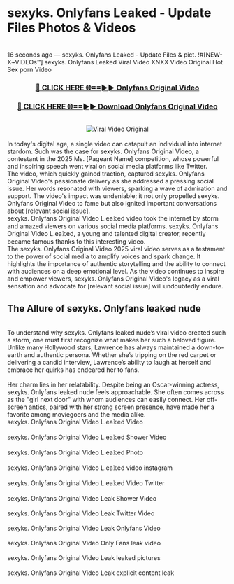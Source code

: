 # sexyks. Onlyfans Leaked - Update Files Photos & Videos 
<br>
16 seconds ago — sexyks. Onlyfans Leaked - Update Files & pict. !#[NEW-X~VIDEOs™] sexyks. Onlyfans Leaked Viral Video XNXX Video Original Hot Sex porn Video
<br>
<div align="center">
<h3><a href="http://freeplayer.one?title=sexyks.&ref=25OR" rel="nofollow">🔴 CLICK HERE 🌐==►► Onlyfans Original Video</a></h3>
<h3><a href="http://freeplayer.one?title=sexyks.&ref=25OR" rel="nofollow">🔴 CLICK HERE 🌐==►► Download Onlyfans Original Video</a></h3>
<br>
<a href="http://freeplayer.one?title=sexyks.&ref=25OR" rel="nofollow" data-target="animated-image.originalLink"><img src="https://i.ibb.co.com/xMMVF88/686577567.gif" alt="Viral Video Original" style="max-width: 100%; display: inline-block;" data-target="animated-image.originalImage"></a>
</div>
<br>
In today's digital age, a single video can catapult an individual into internet stardom. Such was the case for sexyks. Onlyfans Original Video, a contestant in the 2025 Ms. [Pageant Name] competition, whose powerful and inspiring speech went viral on social media platforms like Twitter.
<br>
The video, which quickly gained traction, captured sexyks. Onlyfans Original Video's passionate delivery as she addressed a pressing social issue. Her words resonated with viewers, sparking a wave of admiration and support. The video's impact was undeniable; it not only propelled sexyks. Onlyfans Original Video to fame but also ignited important conversations about [relevant social issue].
<br>
sexyks. Onlyfans Original Video L.ea𝚔ed video took the internet by storm and amazed viewers on various social media platforms. sexyks. Onlyfans Original Video L.ea𝚔ed, a young and talented digital creator, recently became famous thanks to this interesting video.
<br>
The sexyks. Onlyfans Original Video 2025 viral video serves as a testament to the power of social media to amplify voices and spark change. It highlights the importance of authentic storytelling and the ability to connect with audiences on a deep emotional level. As the video continues to inspire and empower viewers, sexyks. Onlyfans Original Video's legacy as a viral sensation and advocate for [relevant social issue] will undoubtedly endure.
<br>
<h2>The Allure of sexyks. Onlyfans leaked nude</h2>
<br>
To understand why sexyks. Onlyfans leaked nude’s viral video created such a storm, one must first recognize what makes her such a beloved figure. Unlike many Hollywood stars, Lawrence has always maintained a down-to-earth and authentic persona. Whether she’s tripping on the red carpet or delivering a candid interview, Lawrence’s ability to laugh at herself and embrace her quirks has endeared her to fans.
<br><br>
Her charm lies in her relatability. Despite being an Oscar-winning actress, sexyks. Onlyfans leaked nude feels approachable. She often comes across as the "girl next door" with whom audiences can easily connect. Her off-screen antics, paired with her strong screen presence, have made her a favorite among moviegoers and the media alike.
<br>
sexyks. Onlyfans Original Video L.ea𝚔ed Video
<br><br>
sexyks. Onlyfans Original Video L.ea𝚔ed Shower Video
<br><br>
sexyks. Onlyfans Original Video L.ea𝚔ed Photo
<br><br>
sexyks. Onlyfans Original Video L.ea𝚔ed video instagram
<br><br>
sexyks. Onlyfans Original Video L.ea𝚔ed Video Twitter
<br><br>
sexyks. Onlyfans Original Video Leak Shower Video
<br><br>
sexyks. Onlyfans Original Video Leak Twitter Video
<br><br>
sexyks. Onlyfans Original Video Leak Onlyfans Video
<br><br>
sexyks. Onlyfans Original Video Only Fans leak video
<br><br>
sexyks. Onlyfans Original Video Leak leaked pictures
<br><br>
sexyks. Onlyfans Original Video Leak explicit content leak